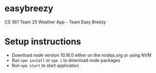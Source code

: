 # easybreezy
CS 361 Team 25 Weather App - Team Easy Breezy 

# Setup instructions
* Download node version 10.16.0 either on the nodejs.org or using NVM
* Run `npm install` or `npm i` to download node packages
* Run `npm start` to start application